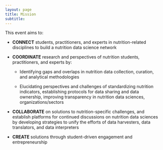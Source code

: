 ```yaml
---
layout: page
title: Mission 
subtitle: 
---
```


This event aims to:

- <b>CONNECT</b> students, practitioners, and experts in nutrition-related disciplines to build a nutrition data science network

- <b>COORDINATE</b> research and perspectives of nutrition students, practitioners, and experts by:

    - Identifying gaps and overlaps in nutrition data collection, curation, and analytical methodologies 
    
    - Elucidating perspectives and challenges of standardizing nutrition indicators, establishing protocols for data sharing and data ownership, improving transparency in nutrition data sciences, organizations/sectors

- <b>COLLABORATE</b> on solutions to nutrition-specific challenges, and establish platforms for continued discussions on nutrition data sciences by developing strategies to unify the efforts of data harvesters, data translators, and data interpreters

- <b>CREATE</b> solutions through student-driven engagement and entrepreneurship
